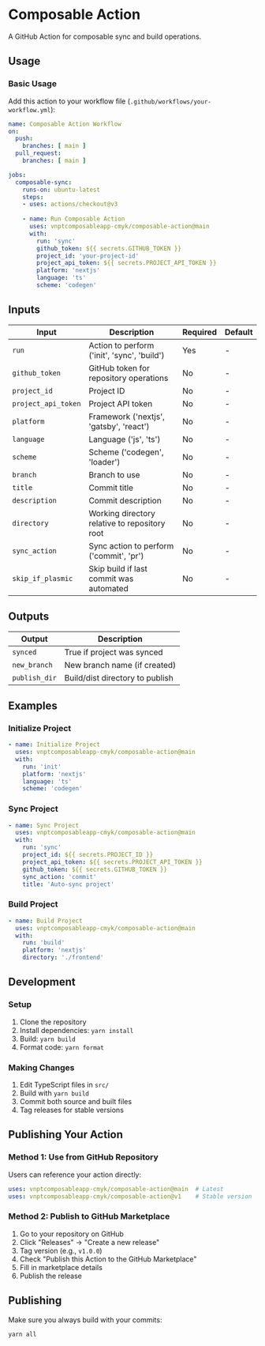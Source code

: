 # Composable Action

A GitHub Action for composable sync and build operations.

## Usage

### Basic Usage

Add this action to your workflow file (`.github/workflows/your-workflow.yml`):

```yaml
name: Composable Action Workflow
on:
  push:
    branches: [ main ]
  pull_request:
    branches: [ main ]

jobs:
  composable-sync:
    runs-on: ubuntu-latest
    steps:
    - uses: actions/checkout@v3
    
    - name: Run Composable Action
      uses: vnptcomposableapp-cmyk/composable-action@main
      with:
        run: 'sync'
        github_token: ${{ secrets.GITHUB_TOKEN }}
        project_id: 'your-project-id'
        project_api_token: ${{ secrets.PROJECT_API_TOKEN }}
        platform: 'nextjs'
        language: 'ts'
        scheme: 'codegen'
```

## Inputs

| Input | Description | Required | Default |
|-------|-------------|----------|---------|
| `run` | Action to perform ('init', 'sync', 'build') | Yes | - |
| `github_token` | GitHub token for repository operations | No | - |
| `project_id` | Project ID | No | - |
| `project_api_token` | Project API token | No | - |
| `platform` | Framework ('nextjs', 'gatsby', 'react') | No | - |
| `language` | Language ('js', 'ts') | No | - |
| `scheme` | Scheme ('codegen', 'loader') | No | - |
| `branch` | Branch to use | No | - |
| `title` | Commit title | No | - |
| `description` | Commit description | No | - |
| `directory` | Working directory relative to repository root | No | - |
| `sync_action` | Sync action to perform ('commit', 'pr') | No | - |
| `skip_if_plasmic` | Skip build if last commit was automated | No | - |

## Outputs

| Output | Description |
|--------|-------------|
| `synced` | True if project was synced |
| `new_branch` | New branch name (if created) |
| `publish_dir` | Build/dist directory to publish |

## Examples

### Initialize Project

```yaml
- name: Initialize Project
  uses: vnptcomposableapp-cmyk/composable-action@main
  with:
    run: 'init'
    platform: 'nextjs'
    language: 'ts'
    scheme: 'codegen'
```

### Sync Project

```yaml
- name: Sync Project
  uses: vnptcomposableapp-cmyk/composable-action@main
  with:
    run: 'sync'
    project_id: ${{ secrets.PROJECT_ID }}
    project_api_token: ${{ secrets.PROJECT_API_TOKEN }}
    github_token: ${{ secrets.GITHUB_TOKEN }}
    sync_action: 'commit'
    title: 'Auto-sync project'
```

### Build Project

```yaml
- name: Build Project
  uses: vnptcomposableapp-cmyk/composable-action@main
  with:
    run: 'build'
    platform: 'nextjs'
    directory: './frontend'
```

## Development

### Setup

1. Clone the repository
2. Install dependencies: `yarn install`
3. Build: `yarn build`
4. Format code: `yarn format`

### Making Changes

1. Edit TypeScript files in `src/`
2. Build with `yarn build`
3. Commit both source and built files
4. Tag releases for stable versions

## Publishing Your Action

### Method 1: Use from GitHub Repository

Users can reference your action directly:

```yaml
uses: vnptcomposableapp-cmyk/composable-action@main  # Latest
uses: vnptcomposableapp-cmyk/composable-action@v1    # Stable version
```

### Method 2: Publish to GitHub Marketplace

1. Go to your repository on GitHub
2. Click "Releases" → "Create a new release"
3. Tag version (e.g., `v1.0.0`)
4. Check "Publish this Action to the GitHub Marketplace"
5. Fill in marketplace details
6. Publish the release

## Publishing

Make sure you always build with your commits:

    yarn all